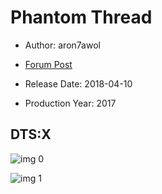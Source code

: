 # Phantom Thread

* Author: aron7awol

* [Forum Post](https://www.avsforum.com/threads/bass-eq-for-filtered-movies.2995212/post-57023200)

* Release Date: 2018-04-10
* Production Year: 2017

## DTS:X

![img 0](https://i.imgur.com/dDViwBY.jpg)

![img 1](https://i.imgur.com/pq707ZM.jpg)

